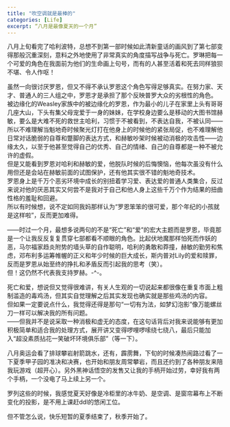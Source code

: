 ```yaml
---
title: "吹空调就是最棒的"
categories: [Life]
excerpt: “八月是最像夏天的一个月”
---
```

八月上旬看完了哈利波特，总想不到第一部时候如此清新童话的画风到了第七部变得那般沉重深刻，意料之外地使用了非常真实的角度描写战争与死亡。罗琳把每一个可爱的角色在我面前为他们的生命画上句号，而有的人甚至活着和死去同样狼狈不堪、令人作呕！  

虽然一向很讨厌罗恩，但又不得不承认罗恩这个角色写得足够真实。在努力家、天才、普通人的三人组之中，罗恩才是承担了那个反映普罗大众的劣根性的角色。  
被边缘化的Weasley家族中的被边缘化的罗恩，作为最小的儿子在家里上头有哥哥几座大山，下头有集父母宠爱于一身的妹妹，在学校身边要么是移动的大图书馆赫敏，要么是大难不死的救世主哈利，习惯于不被看到，不表达自我，不被认同——所以不难理解当魁地奇时候聚光灯打在他身上的时候他的紧张局促，也不难理解他日常对话脆弱的自尊和蹩脚的表达方式，和赫敏吵架时候被动消极的攻击性——边缘太久，以至于他甚至觉得自己的优秀、自己的情绪、自己的自尊都是一种不被允许的虚假。  
但是又能看到罗恩对哈利和赫敏的爱，他脱队时候的后悔懊恼，他每次虽没有什么用但还是会站在赫敏前面的试图保护，还有他其实很不错的魁地奇技术。  
罗恩身上是千万个恶劣环境中成长的别扭着学习爱、表达爱的普通人类集合，反过来说对他的厌恶其实又何尝不是我对于自己和他人身上这些千万个作为结果的扭曲性格的羞耻和回避。  
所以有时候想，说不定如同我妈那样认为“罗恩笨笨的很可爱，那个年纪的小孩就是这样啦”，反而更加难得。  

——时过一个月，最想多说两句的不是“死亡”和“爱”的宏大主题而是罗恩，毕竟那是一个让我反反复复贯穿七部都看不顺眼的角色。比起伏地魔那样怕死而作妖的恶，马尔福家趋炎附势的墙头草的自作聪明，哈利的勇敢和莽撞，赫敏的勤劳和焦虑，邓布利多运筹帷幄的正义和年少时候的巨大成长，斯内普对Lily的爱和赎罪，反而是罗恩从始至终的挣扎和矛盾反而引起我的思考（笑）。  
但！这仍然不代表我支持罗赫。-^-。  
  
死亡和爱，想说但又觉得很难讲，有关人生观的一切说起来都很像在重复市面上粗制滥造的毒鸡汤，但其实自觉理解之后其实发现也确实就是那些鸡汤的内容。  
但如果一定要说点什么，我觉得还得是那句“一切有为法，如梦幻泡影”像万能螺丝刀一样可以解决我的所有问题。  
——但我并不是说采取一种消极和虚无的态度，在这句话背后对我来说能够有更加积极简单和适合我的处理方式，展开讲又变得啰哩啰嗦绕七绕八，最后只能加入“超没素质拈花一笑破坏环境俱乐部”（等一下）。  
  
八月奥运会看了排球攀岩射箭跳水，还有，霹雳舞，下旬的时候凑热闹路过看了一下夏季甲子园的准决和决赛，也开始和朋友周常攀岩，而且还约到了各种朋友来陪我玩游戏（超开心）。另外黑神话悟空的发售又让我的手柄开始过劳，幸好我有两个手柄，一个没电了马上续上另一个。  
  
罗列这些的时候，我感觉夏天好像是冷柜里的冰牛奶、是空调、是窗帘幕布上不断变化的投影，是不用上课赶ddl的悠闲工位。  
  
但不管怎么说，快乐短暂的夏季结束了，秋季开始了。

